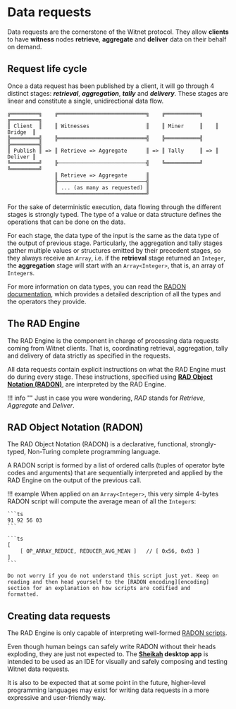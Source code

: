 # Data requests

Data requests are the cornerstone of the Witnet protocol. They allow
**clients** to have **witness** nodes **retrieve**, **aggregate** and
**deliver** data on their behalf on demand.

## Request life cycle

Once a data request has been published by a client, it will go through 4
distinct stages: ***retrieval***, ***aggregation***, ***tally*** and
***delivery***. These stages are linear and constitute a single,
unidirectional data flow.

```
╔═════════╗    ╔════════════════════════════╗    ╔═══════════╗    ╔═════════╗
║ Client  ║    ║ Witnesses                  ║    ║ Miner     ║    ║ Bridge  ║
╠═════════╣    ╠════════════════════════════╣    ╠═══════════╣    ╠═════════╣
║ Publish ║ => ║ Retrieve => Aggregate      ║ => ║ Tally     ║ => ║ Deliver ║
╚═════════╝    ╠────────────────────────────╣    ╚═══════════╝    ╚═════════╝
               ║ Retrieve => Aggregate      ║
               ╠────────────────────────────╣
               ║ ... (as many as requested) ║
               ╚════════════════════════════╝
```

For the sake of deterministic execution, data flowing through the
different stages is strongly typed. The type of a value or data
structure defines the operations that can be done on the data.

For each stage, the data type of the input is the same as the data type
of the output of previous stage. Particularly, the aggregation and
tally stages gather multiple values or structures emitted by their
precedent stages, so they always receive an `Array`, i.e. if the
**retrieval** stage returned an `Integer`, the **aggregation** stage
will start with an `Array<Integer>`, that is, an array of `Integer`s.

For more information on data types, you can read the
[RADON documentation][radon], which provides a detailed description of
all the types and the operators they provide.

## The RAD Engine

The RAD Engine is the component in charge of processing data requests
coming from Witnet clients. That is, coordinating retrieval,
aggregation, tally and delivery of data strictly as specified in the
requests.

All data requests contain explicit instructions on what the RAD Engine
must do during every stage. These instructions, specified using
[__RAD Object Notation (RADON)__][radon], are interpreted by the RAD
Engine.

!!! info ""
    Just in case you were wondering, *RAD* stands for *Retrieve*,
    *Aggregate* and *Deliver*.

## RAD Object Notation (RADON)

The RAD Object Notation (RADON) is a declarative, functional, 
strongly-typed, Non-Turing complete programming language.

A RADON script is formed by a list of ordered calls (tuples of operator
byte codes and arguments) that are sequentially interpreted and applied
by the RAD Engine on the output of the previous call.

!!! example
    When applied on an `Array<Integer>`, this very simple 4-bytes RADON
    script will compute the average mean of all the `Integer`s:
    
    ```ts
    91 92 56 03
    ```
    
    ```ts
    [
        [ OP_ARRAY_REDUCE, REDUCER_AVG_MEAN ]   // [ 0x56, 0x03 ]
    ]
    ```
    
    Do not worry if you do not understand this script just yet. Keep on
    reading and then head yourself to the [RADON encoding][encoding]
    section for an explanation on how scripts are codified and
    formatted.

## Creating data requests

The RAD Engine is only capable of interpreting well-formed 
[RADON scripts][radon].

Even though human beings can safely write RADON without their heads
exploding, they are just not expected to. The **[Sheikah] desktop app**
is intended to be used as an IDE for visually and safely composing and
testing Witnet data requests.

It is also to be expected that at some point in the future, higher-level
programming languages may exist for writing data requests in a more 
expressive and user-friendly way.

[radon]: #rad-object-notation-radon
[encoding]: /protocol/data-requests/radon/encoding/
[sheikah]: https://github.com/witnet/sheikah